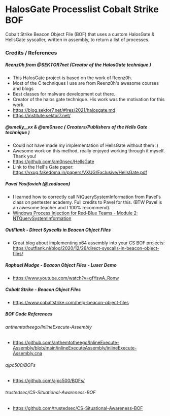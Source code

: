 # HalosGate Processlist Cobalt Strike BOF
Cobalt Strike Beacon Object File (BOF) that uses a custom HalosGate & HellsGate syscaller, written in assembly, to return a list of processes.

### Credits / References
##### Reenz0h from @SEKTOR7net (Creator of the HalosGate technique )
  + This HalosGate project is based on the work of Reenz0h.
  + Most of the C techniques I use are from Reenz0h's awesome courses and blogs 
  + Best classes for malware development out there.
  + Creator of the halos gate technique. His work was the motivation for this work.
  + https://blog.sektor7.net/#!res/2021/halosgate.md 
  + https://institute.sektor7.net/
##### @smelly__vx & @am0nsec ( Creators/Publishers of the Hells Gate technique )
  + Could not have made my implementation of HellsGate without them :)
  + Awesome work on this method, really enjoyed working through it myself. Thank you!
  + https://github.com/am0nsec/HellsGate 
  + Link to the Hell's Gate paper: https://vxug.fakedoma.in/papers/VXUG/Exclusive/HellsGate.pdf
##### Pavel Yosifovich (@zodiacon)
  + I learned how to correctly call NtQuerySystemInformation from Pavel's class on pentester academy. Full credits to Pavel for this. (BTW Pavel is an awesome teacher and I 100% recommend).
  + [Windows Process Injection for Red-Blue Teams - Module 2: NTQuerySystemInformation](https://www.pentesteracademy.com/video?id=1634)
##### OutFlank - Direct Syscalls in Beacon Object Files
  + Great blog about implementing x64 assembly into your CS BOF projects: https://outflank.nl/blog/2020/12/26/direct-syscalls-in-beacon-object-files/
##### Raphael Mudge - Beacon Object Files - Luser Demo
+ https://www.youtube.com/watch?v=gfYswA_Ronw
##### Cobalt Strike - Beacon Object Files
+ https://www.cobaltstrike.com/help-beacon-object-files
##### BOF Code References
###### anthemtotheego/InlineExecute-Assembly
+ https://github.com/anthemtotheego/InlineExecute-Assembly/blob/main/inlineExecuteAssembly/inlineExecute-Assembly.cna
###### ajpc500/BOFs
+ https://github.com/ajpc500/BOFs/
###### trustedsec/CS-Situational-Awareness-BOF
+ https://github.com/trustedsec/CS-Situational-Awareness-BOF
